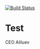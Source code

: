 [![Build Status](https://travis-ci.org/Aliluev/Test.svg?branch=main)](https://travis-ci.org/Aliluev/Test)
# Test
CEO Aliluev
